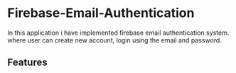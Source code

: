 # Firebase-Email-Authentication
In this application i have implemented firebase email authentication system. where user can create new account, login using the email and password.

## Features
